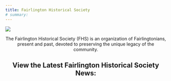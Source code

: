 ```yaml
---
title: Fairlington Historical Society
# summary: 
---
```


<style>
hr { display: none; }
h1 { display: none; }
.title, .textcenter { text-align: center; }
</style>

<img src="home/cropped-Fairlington-Header-Logo.png" class="imagecenter" >

<script>
    var images = ["carousel/2-004-cropped.jpg", "carousel/2-005-cropped.jpg", "carousel/3-008-cropped.jpg", "carousel/2005_Architecture_2_Edited-cropped.jpg", "carousel/2005_Slide96-cropped.jpg"];
    var randomName = images[Math.floor(Math.random() * images.length)];
</script>

<script>document.write('<img src="/' + randomName + '" height="387px" width="736px" alt="Fairlington" class="imagecenter">');</script>

<div class="textcenter">

The Fairlington Historical Society (FHS) is an organization of Fairlingtonians, present and past, devoted to preserving the unique legacy of the community.

<h2>View the Latest Fairlington Historical Society News:</h2>
</div>